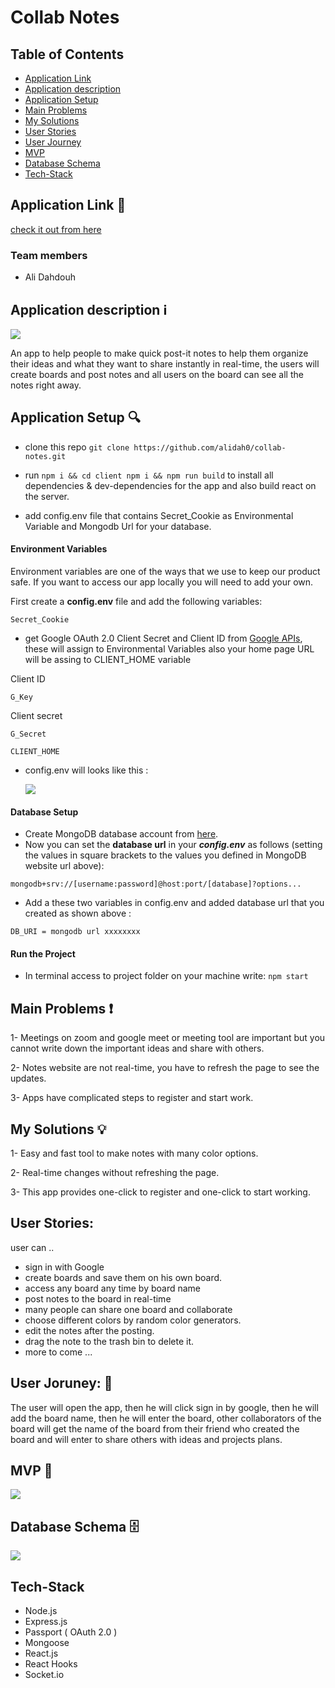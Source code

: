 # Collab Notes

## Table of Contents

- [Application Link](#application-link-link)
- [Application description](#application-description-information_source)
- [Application Setup](#main-problems-heavy_exclamation_mark)
- [Main Problems](#main-problems-heavy_exclamation_mark)
- [My Solutions](#my-solutions-bulb)
- [User Stories](#user-stories)
- [User Journey](#user-joruney-train2)
- [MVP](#mvp-rainbow)
- [Database Schema](#database-schema-file_cabinet)
- [Tech-Stack](#Tech-Stack)

## Application Link :link:

[check it out from here](#)

### Team members

- Ali Dahdouh

## Application description :information_source:

![](https://i.imgur.com/1d5aAQS.png)

An app to help people to make quick post-it notes to help them organize their ideas and what they want to share instantly in real-time, the users will create boards and post notes and all users on the board can see all the notes right away.

## Application Setup :mag:

- clone this repo
  `git clone https://github.com/alidah0/collab-notes.git`

- run `npm i && cd client npm i && npm run build` to install all dependencies & dev-dependencies for the app and also build react on the server.

* add config.env file that contains Secret_Cookie as Environmental Variable and Mongodb Url for your database.

#### Environment Variables

Environment variables are one of the ways that we use to keep our product safe. If you want to access our app locally you will need to add your own.

First create a **config.env** file and add the following variables:

```
Secret_Cookie
```

- get Google OAuth 2.0 Client Secret and Client ID from [Google APIs](https://console.developers.google.com/apis/credentials), these will assign to Environmental Variables also your home page URL will be assing to CLIENT_HOME variable

Client ID

```
G_Key
```

Client secret

```
G_Secret
```

```
CLIENT_HOME
```

- config.env will looks like this :

  ![](https://i.imgur.com/Q2afApQ.png)

#### Database Setup

- Create MongoDB database account from [here](https://account.mongodb.com/account/register).
- Now you can set the **database url** in your **_config.env_** as follows (setting the values in square brackets to the values you defined in MongoDB website url above):

`mongodb+srv://[username:password]@host:port/[database]?options...`

- Add a these two variables in config.env and added database url that you created as shown above :

```
DB_URI = mongodb url xxxxxxxx

```

#### Run the Project

- In terminal access to project folder on your machine write: `npm start`

## Main Problems :heavy_exclamation_mark:

1- Meetings on zoom and google meet or meeting tool are important but you cannot write down the important ideas and share with others.

2- Notes website are not real-time, you have to refresh the page to see the updates.

3- Apps have complicated steps to register and start work.

## My Solutions :bulb:

1- Easy and fast tool to make notes with many color options.

2- Real-time changes without refreshing the page.

3- This app provides one-click to register and one-click to start working.

## User Stories:

user can ..

- sign in with Google
- create boards and save them on his own board.
- access any board any time by board name
- post notes to the board in real-time
- many people can share one board and collaborate
- choose different colors by random color generators.
- edit the notes after the posting.
- drag the note to the trash bin to delete it.
- more to come ...

## User Joruney: :train2:

The user will open the app, then he will click sign in by google, then he will add the board name, then he will enter the board, other collaborators of the board will get the name of the board from their friend who created the board and will enter to share others with ideas and projects plans.

## MVP :rainbow:

![](https://i.imgur.com/BwNyymf.gif)

## Database Schema :file_cabinet:

![](https://i.imgur.com/gMMoIxp.png)

## Tech-Stack

- Node.js
- Express.js
- Passport ( OAuth 2.0 )
- Mongoose
- React.js
- React Hooks
- Socket.io
